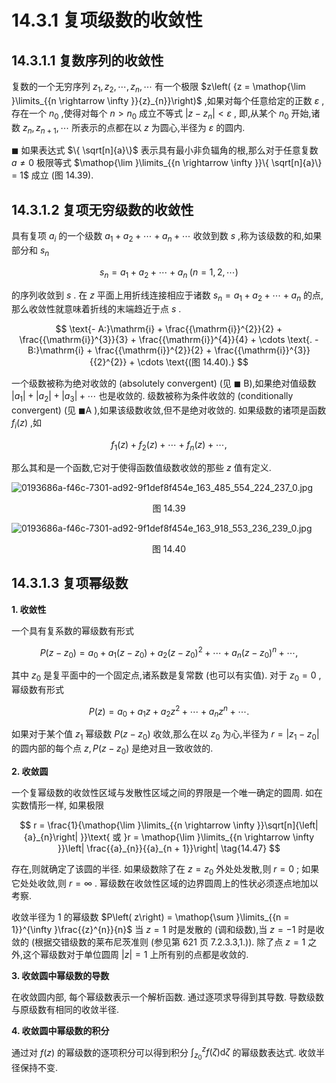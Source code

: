# 14.3.1 复项级数的收敛性

## 14.3.1.1 复数序列的收敛性

复数的一个无穷序列 ${z}_{1},{z}_{2},\cdots ,{z}_{n},\cdots$ 有一个极限 $z\left( {z = \mathop{\lim }\limits_{{n \rightarrow  \infty }}{z}_{n}}\right)$ ,如果对每个任意给定的正数 $\varepsilon$ ,存在一个 ${n}_{0}$ ,使得对每个 $n > {n}_{0}$ 成立不等式 $\left| {z - {z}_{n}}\right|  < \varepsilon$ , 即,从某个 ${n}_{0}$ 开始,诸数 ${z}_{n},{z}_{n + 1},\cdots$ 所表示的点都在以 $z$ 为圆心,半径为 $\varepsilon$ 的圆内.

$\blacksquare$ 如果表达式 $\{ \sqrt[n]{a}\}$ 表示具有最小非负辐角的根,那么对于任意复数 $a \neq  0$ 极限等式 $\mathop{\lim }\limits_{{n \rightarrow  \infty }}\{ \sqrt[n]{a}\}  = 1$ 成立 (图 14.39).

## 14.3.1.2 复项无穷级数的收敛性

具有复项 ${a}_{i}$ 的一个级数 ${a}_{1} + {a}_{2} + \cdots  + {a}_{n} + \cdots$ 收敛到数 $s$ ,称为该级数的和,如果部分和 ${s}_{n}$

$$
{s}_{n} = {a}_{1} + {a}_{2} + \cdots  + {a}_{n}\;\left( {n = 1,2,\cdots }\right)  \tag{14.44}
$$

的序列收敛到 $s$ . 在 $z$ 平面上用折线连接相应于诸数 ${s}_{n} = {a}_{1} + {a}_{2} + \cdots  + {a}_{n}$ 的点, 那么收敛性就意味着折线的末端趋近于点 $s$ .

$$
\text{- A:}\mathrm{i} + \frac{{\mathrm{i}}^{2}}{2} + \frac{{\mathrm{i}}^{3}}{3} + \frac{{\mathrm{i}}^{4}}{4} + \cdots \text{. - B:}\mathrm{i} + \frac{{\mathrm{i}}^{2}}{2} + \frac{{\mathrm{i}}^{3}}{{2}^{2}} + \cdots \text{(图 14.40).}
$$

一个级数被称为绝对收敛的 (absolutely convergent) (见 $\blacksquare$ B),如果绝对值级数 $\left| {a}_{1}\right|  + \left| {a}_{2}\right|  + \left| {a}_{3}\right|  + \cdots$ 也是收敛的. 级数被称为条件收敛的 (conditionally convergent) (见 $\blacksquare \mathrm{A}$ ),如果该级数收敛,但不是绝对收敛的. 如果级数的诸项是函数 ${f}_{i}\left( z\right)$ ,如

$$
{f}_{1}\left( z\right)  + {f}_{2}\left( z\right)  + \cdots  + {f}_{n}\left( z\right)  + \cdots , \tag{14.45}
$$

那么其和是一个函数,它对于使得函数值级数收敛的那些 $z$ 值有定义.

![0193686a-f46c-7301-ad92-9f1def8f454e_163_485_554_224_237_0.jpg](/images/0193686a-f46c-7301-ad92-9f1def8f454e_163_485_554_224_237_0.jpg)

<center>图 14.39</center>

![0193686a-f46c-7301-ad92-9f1def8f454e_163_918_553_236_239_0.jpg](/images/0193686a-f46c-7301-ad92-9f1def8f454e_163_918_553_236_239_0.jpg)

<center>图 14.40</center>

## 14.3.1.3 复项幂级数

**1. 收敛性**

一个具有复系数的幂级数有形式

$$
P\left( {z - {z}_{0}}\right)  = {a}_{0} + {a}_{1}\left( {z - {z}_{0}}\right)  + {a}_{2}{\left( z - {z}_{0}\right) }^{2} + \cdots  + {a}_{n}{\left( z - {z}_{0}\right) }^{n} + \cdots , \tag{14.46a}
$$

其中 ${z}_{0}$ 是复平面中的一个固定点,诸系数是复常数 (也可以有实值). 对于 ${z}_{0} = 0$ , 幂级数有形式

$$
P\left( z\right)  = {a}_{0} + {a}_{1}z + {a}_{2}{z}^{2} + \cdots  + {a}_{n}{z}^{n} + \cdots . \tag{14.46b}
$$

如果对于某个值 ${z}_{1}$ 幂级数 $P\left( {z - {z}_{0}}\right)$ 收敛,那么在以 ${z}_{0}$ 为心,半径为 $r = \left| {{z}_{1} - {z}_{0}}\right|$ 的圆内部的每个点 $z, P\left( {z - {z}_{0}}\right)$ 是绝对且一致收敛的.

**2.  收敛圆**

一个复幂级数的收敛性区域与发散性区域之间的界限是一个唯一确定的圆周. 如在实数情形一样, 如果极限

$$
r = \frac{1}{\mathop{\lim }\limits_{{n \rightarrow  \infty }}\sqrt[n]{\left| {a}_{n}\right| }}\text{ 或 }r = \mathop{\lim }\limits_{{n \rightarrow  \infty }}\left| \frac{{a}_{n}}{{a}_{n + 1}}\right|  \tag{14.47}
$$

存在,则就确定了该圆的半径. 如果级数除了在 $z = {z}_{0}$ 外处处发散,则 $r = 0$ ; 如果它处处收敛,则 $r = \infty$ . 幂级数在收敛性区域的边界圆周上的性状必须逐点地加以考察.

收敛半径为 1 的幂级数 $P\left( z\right)  = \mathop{\sum }\limits_{{n = 1}}^{\infty }\frac{{z}^{n}}{n}$ 当 $z = 1$ 时是发散的 (调和级数),当 $z =  - 1$ 时是收敛的 (根据交错级数的莱布尼茨准则 (参见第 621 页 7.2.3.3,1.)). 除了点 $z = 1$ 之外,这个幂级数对于单位圆周 $\left| z\right|  = 1$ 上所有别的点都是收敛的.

**3. 收敛圆中幂级数的导数**

在收敛圆内部, 每个幂级数表示一个解析函数. 通过逐项求导得到其导数. 导数级数与原级数有相同的收敛半径.

**4.  收敛圆中幂级数的积分**

通过对 $f\left( z\right)$ 的幂级数的逐项积分可以得到积分 ${\int }_{{z}_{0}}^{z}f\left( \zeta \right) \mathrm{d}\zeta$ 的幂级数表达式. 收敛半径保持不变.
